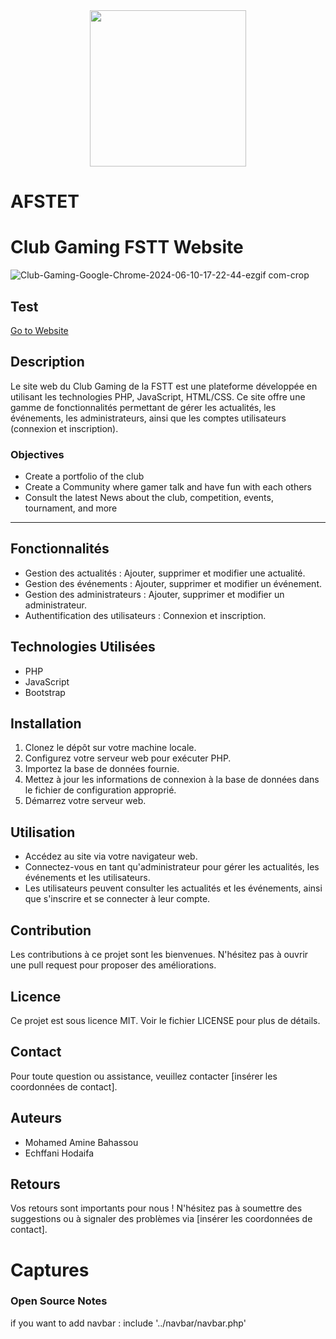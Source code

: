 

<div align="center"> 
  <img src="https://github.com/user-attachments/assets/10fae585-f569-4381-8069-f19d6c737c28" width="250"/>
</div>


# AFSTET
# Club Gaming FSTT Website

![Club-Gaming-Google-Chrome-2024-06-10-17-22-44-ezgif com-crop](https://github.com/Medamine-Bahassou/Club_Gaming_FSTT_Website/assets/146652318/7ca0609a-8954-4cbd-81e5-313f0fce1e25)


## Test 

[Go to Website](https://medaminebh.000webhostapp.com/home/home.php)

## Description
Le site web du Club Gaming de la FSTT est une plateforme développée en utilisant les technologies PHP, JavaScript, HTML/CSS. Ce site offre une gamme de fonctionnalités permettant de gérer les actualités, les événements, les administrateurs, ainsi que les comptes utilisateurs (connexion et inscription).

### Objectives
<ul>
  <li>Create a portfolio of the club</li>
  <li>Create a Community where gamer talk and have fun with each others</li>
  <li>Consult the latest News about the club, competition, events, tournament, and more</li>
</ul>
<hr>

## Fonctionnalités
- Gestion des actualités : Ajouter, supprimer et modifier une actualité.
- Gestion des événements : Ajouter, supprimer et modifier un événement.
- Gestion des administrateurs : Ajouter, supprimer et modifier un administrateur.
- Authentification des utilisateurs : Connexion et inscription.

## Technologies Utilisées
- PHP
- JavaScript
- Bootstrap

## Installation
1. Clonez le dépôt sur votre machine locale.
2. Configurez votre serveur web pour exécuter PHP.
3. Importez la base de données fournie.
4. Mettez à jour les informations de connexion à la base de données dans le fichier de configuration approprié.
5. Démarrez votre serveur web.

## Utilisation
- Accédez au site via votre navigateur web.
- Connectez-vous en tant qu'administrateur pour gérer les actualités, les événements et les utilisateurs.
- Les utilisateurs peuvent consulter les actualités et les événements, ainsi que s'inscrire et se connecter à leur compte.

## Contribution
Les contributions à ce projet sont les bienvenues. N'hésitez pas à ouvrir une pull request pour proposer des améliorations.

## Licence
Ce projet est sous licence MIT. Voir le fichier LICENSE pour plus de détails.

## Contact
Pour toute question ou assistance, veuillez contacter [insérer les coordonnées de contact].

## Auteurs
- Mohamed Amine Bahassou
- Echffani Hodaifa

## Retours
Vos retours sont importants pour nous ! N'hésitez pas à soumettre des suggestions ou à signaler des problèmes via [insérer les coordonnées de contact].

# Captures
### Open Source Notes
if you want to add navbar : include '../navbar/navbar.php'
